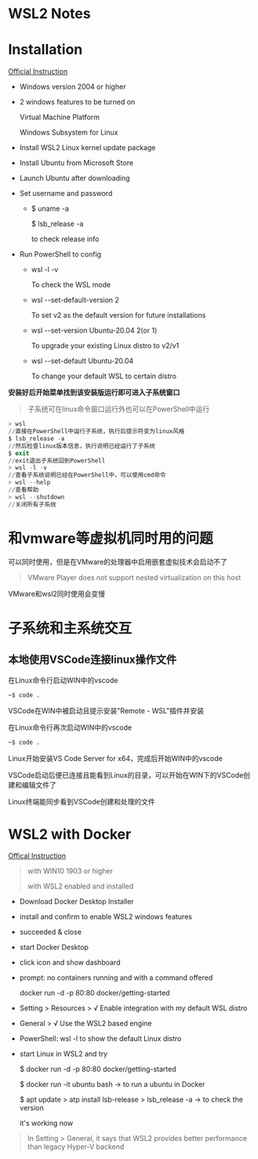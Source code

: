 # WSL2 Notes

# Installation

[Official Instruction](https://docs.microsoft.com/zh-cn/windows/wsl/install-win10#simplified-installation-for-windows-insiders)

* Windows version 2004 or higher

* 2 windows features to be turned on

  Virtual Machine Platform

  Windows Subsystem for Linux

* Install WSL2 Linux kernel update package

* Install Ubuntu from Microsoft Store

* Launch Ubuntu after downloading

* Set username and password

  * $ uname -a

    $ lsb_release -a

    to check release info

* Run PowerShell to config

  * wsl -l -v

    To check the WSL mode

  * wsl --set-default-version 2

    To set v2 as the default version for future installations

  * wsl --set-version Ubuntu-20.04 2(or 1)

    To upgrade your existing Linux distro to v2/v1
  
  * wsl --set-default Ubuntu-20.04
  
    To change your default WSL to certain distro

**安装好后开始菜单找到该安装版运行即可进入子系统窗口**

> 子系统可在linux命令窗口运行外也可以在PowerShell中运行

```powershell
> wsl
//直接在PowerShell中运行子系统，执行后提示符变为linux风格
$ lsb_release -a
//然后检查linux版本信息，执行说明已经运行了子系统
$ exit
//exit退出子系统回到PowerShell
> wsl -l -v
//查看子系统说明已经在PowerShell中，可以使用cmd命令
> wsl --help
//查看帮助
> wsl --shutdown
//关闭所有子系统
```

# 和vmware等虚拟机同时用的问题

可以同时使用，但是在VMware的处理器中启用嵌套虚拟技术会启动不了

> VMware Player does not support nested virtualization on this host

VMware和wsl2同时使用会变慢

# 子系统和主系统交互

## 本地使用VSCode连接linux操作文件

在Linux命令行启动WIN中的vscode

```bash
~$ code .
```

VSCode在WIN中被启动且提示安装"Remote - WSL"插件并安装

在Linux命令行再次启动WIN中的vscode

```bash
~$ code .
```

Linux开始安装VS Code Server for x64，完成后开始WIN中的vscode

VSCode启动后便已连接且能看到Linux的目录，可以开始在WIN下的VSCode创建和编辑文件了

Linux终端能同步看到VSCode创建和处理的文件

# WSL2 with Docker

[Offical Instruction](https://docs.docker.com/docker-for-windows/wsl/)

> with WIN10 1903 or higher
>
> with WSL2 enabled and installed

* Download Docker Desktop Installer 

* install and confirm to enable WSL2 windows features

* succeeded & close

* start Docker Desktop

* click icon and show dashboard

* prompt: no containers running and with a command offered

  docker run -d -p 80:80 docker/getting-started

* Setting > Resources > √ Enable integration with my default WSL distro

* General > √ Use the WSL2 based engine

* PowerShell: wsl -l to show the default Linux distro

* start Linux in WSL2 and try

  $ docker run -d -p 80:80 docker/getting-started

  $ docker run -it ubuntu bash -> to run a ubuntu in Docker

  $ apt update > atp install lsb-release > lsb_release -a -> to check the version

  it's working now

> In Setting > General,  it says that WSL2 provides better performance than legacy Hyper-V backend



